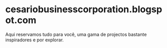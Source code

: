# cesariobusinesscorporation.blogspot.com
Aqui reservamos tudo para você, uma gama de projectos bastante inspiradores e por explorar.
